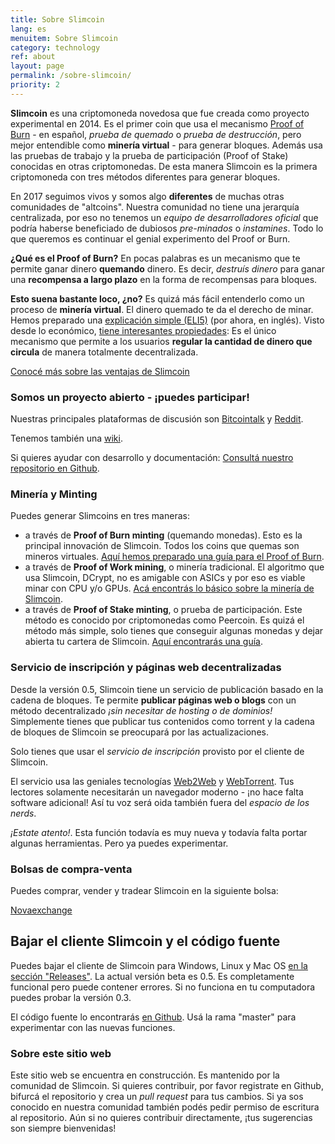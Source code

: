 ```yaml
---
title: Sobre Slimcoin
lang: es
menuitem: Sobre Slimcoin
category: technology
ref: about
layout: page
permalink: /sobre-slimcoin/
priority: 2
---
```


**Slimcoin** es una criptomoneda novedosa que fue creada como proyecto experimental en 2014. Es el primer coin que usa el mecanismo [Proof of Burn](https://en.bitcoin.it/wiki/Proof_of_burn) - en español, *prueba de quemado* o *prueba de destrucción*, pero mejor entendible como **minería virtual** - para generar bloques. Además usa las pruebas de trabajo y la prueba de participación (Proof of Stake) conocidas en otras criptomonedas. De esta manera Slimcoin es la primera criptomoneda con tres métodos diferentes para generar bloques. 

En 2017 seguimos vivos y somos algo **diferentes** de muchas otras comunidades de "altcoins". Nuestra comunidad no tiene una jerarquía centralizada, por eso no tenemos un *equipo de desarrolladores oficial* que podría haberse beneficiado de dubiosos *pre-minados* o *instamines*. Todo lo que queremos es continuar el genial experimento del Proof or Burn.

**¿Qué es el Proof of Burn?** En pocas palabras es un mecanismo que te permite ganar dinero **quemando** dinero. Es decir, *destruís dinero* para ganar una **recompensa a largo plazo** en la forma de recompensas para bloques. 

**Esto suena bastante loco, ¿no?** Es quizá más fácil entenderlo como un proceso de **minería virtual**. El dinero quemado te da el derecho de minar. Hemos preparado una [explicación simple (ELI5)](/proof-of-burn-eli5/) (por ahora, en inglés). Visto desde lo económico, [tiene interesantes propiedades](https://github.com/slimcoin-project/Slimcoin/wiki/The-magic-of-Proof-of-Burn): Es el único mecanismo que permite a los usuarios **regular la cantidad de dinero que circula** de manera totalmente decentralizada.

[Conocé más sobre las ventajas de Slimcoin](/advantages/)

### Somos un proyecto abierto - ¡puedes participar!

Nuestras principales plataformas de discusión son [Bitcointalk](https://bitcointalk.org/index.php?topic=1141676.0) y [Reddit](http://reddit.com/r/slimcoin). 

Tenemos también una [wiki](https://github.com/slimcoin-project/Slimcoin/wiki).

Si quieres ayudar con desarrollo y documentación: [Consultá nuestro repositorio en Github](https://github.com/slimcoin-project/).

### Minería y Minting

Puedes generar Slimcoins en tres maneras:

* a través de **Proof of Burn minting** (quemando monedas). Esto es la principal innovación de Slimcoin. Todos los coins que quemas son mineros virtuales. [Aquí hemos preparado una guía para el Proof of Burn](/pob-minting-guide/).
* a través de **Proof of Work mining**, o minería tradicional. El algoritmo que usa Slimcoin, DCrypt, no es amigable con ASICs y por eso es viable minar con CPU y/o GPUs. [Acá encontrás lo básico sobre la minería de Slimcoin](/mining-guide/).
* a través de **Proof of Stake minting**, o prueba de participación. Este método es conocido por criptomonedas como Peercoin. Es quizá el método más simple, solo tienes que conseguir algunas monedas y dejar abierta tu cartera de Slimcoin. [Aquí encontrarás una guía](/pos-minting-guide/).

### Servicio de inscripción y páginas web decentralizadas

Desde la versión 0.5, Slimcoin tiene un servicio de publicación basado en la cadena de bloques. Te permite **publicar páginas web o blogs** con un método decentralizado *¡sin necesitar de hosting o de dominios!* Simplemente tienes que publicar tus contenidos como torrent y la cadena de bloques de Slimcoin se preocupará por las actualizaciones.

Solo tienes que usar el *servicio de inscripción* provisto por el cliente de Slimcoin.

El servicio usa las geniales tecnologías [Web2Web](https://github.com/elendirx/web2web) y [WebTorrent](https://webtorrent.io/). Tus lectores solamente necesitarán un navegador moderno - ¡no hace falta software adicional! Así tu voz será oida también fuera del *espacio de los nerds*.

*¡Estate atento!*. Esta función todavía es muy nueva y todavía falta portar algunas herramientas. Pero ya puedes experimentar.

### Bolsas de compra-venta

Puedes comprar, vender y tradear Slimcoin en la siguiente bolsa:

[Novaexchange](https://novaexchange.com/market/BTC_SLM)

## Bajar el cliente Slimcoin y el código fuente

Puedes bajar el cliente de Slimcoin para Windows, Linux y Mac OS [en la sección "Releases"](https://github.com/slimcoin-project/Slimcoin/releases). La actual versión beta es 0.5. Es completamente funcional pero puede contener errores. Si no funciona en tu computadora puedes probar la versión 0.3.

El código fuente lo encontrarás [en Github](https://github.com/slimcoin-project/Slimcoin). Usá la rama "master" para experimentar con las nuevas funciones.

### Sobre este sitio web

Este sitio web se encuentra en construcción. Es mantenido por la comunidad de Slimcoin. Si quieres contribuir, por favor registrate en Github, bifurcá el repositorio y crea un *pull request* para tus cambios. Si ya sos conocido en nuestra comunidad también podés pedir permiso de escritura al repositorio. Aún si no quieres contribuir directamente, ¡tus sugerencias son siempre bienvenidas!
